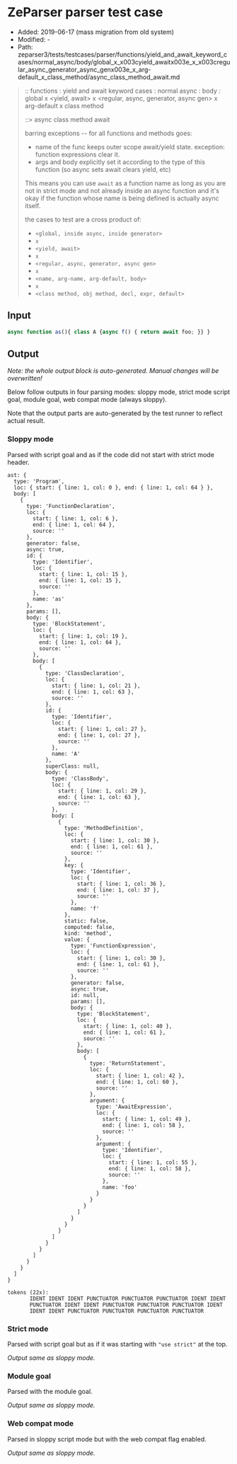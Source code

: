 # ZeParser parser test case

- Added: 2019-06-17 (mass migration from old system)
- Modified: -
- Path: zeparser3/tests/testcases/parser/functions/yield_and_await_keyword_cases/normal_async/body/global_x_x003cyield_awaitx003e_x_x003cregular_async_generator_async_genx003e_x_arg-default_x_class_method/async_class_method_await.md

> :: functions : yield and await keyword cases : normal async : body : global x <yield, await> x <regular, async, generator, async gen> x arg-default x class method
>
> ::> async class method await
>
> barring exceptions -- for all functions and methods goes:
>
> - name of the func keeps outer scope await/yield state. exception: function expressions clear it.
> - args and body explicitly set it according to the type of this function (so async sets await clears yield, etc)
>
> This means you can use `await` as a function name as long as you are not in strict mode and not already inside an async function and it's okay if the function whose name is being defined is actually async itself.
>
> the cases to test are a cross product of:
>
> - `<global, inside async, inside generator>` 
> - `x` 
> - `<yield, await>`
> - `x` 
> - `<regular, async, generator, async gen>`
> - `x` 
> - `<name, arg-name, arg-default, body>`
> - `x`
> - `<class method, obj method, decl, expr, default>`

## Input

`````js
async function as(){ class A {async f() { return await foo; }} }
`````

## Output

_Note: the whole output block is auto-generated. Manual changes will be overwritten!_

Below follow outputs in four parsing modes: sloppy mode, strict mode script goal, module goal, web compat mode (always sloppy).

Note that the output parts are auto-generated by the test runner to reflect actual result.

### Sloppy mode

Parsed with script goal and as if the code did not start with strict mode header.

`````
ast: {
  type: 'Program',
  loc: { start: { line: 1, col: 0 }, end: { line: 1, col: 64 } },
  body: [
    {
      type: 'FunctionDeclaration',
      loc: {
        start: { line: 1, col: 6 },
        end: { line: 1, col: 64 },
        source: ''
      },
      generator: false,
      async: true,
      id: {
        type: 'Identifier',
        loc: {
          start: { line: 1, col: 15 },
          end: { line: 1, col: 15 },
          source: ''
        },
        name: 'as'
      },
      params: [],
      body: {
        type: 'BlockStatement',
        loc: {
          start: { line: 1, col: 19 },
          end: { line: 1, col: 64 },
          source: ''
        },
        body: [
          {
            type: 'ClassDeclaration',
            loc: {
              start: { line: 1, col: 21 },
              end: { line: 1, col: 63 },
              source: ''
            },
            id: {
              type: 'Identifier',
              loc: {
                start: { line: 1, col: 27 },
                end: { line: 1, col: 27 },
                source: ''
              },
              name: 'A'
            },
            superClass: null,
            body: {
              type: 'ClassBody',
              loc: {
                start: { line: 1, col: 29 },
                end: { line: 1, col: 63 },
                source: ''
              },
              body: [
                {
                  type: 'MethodDefinition',
                  loc: {
                    start: { line: 1, col: 30 },
                    end: { line: 1, col: 61 },
                    source: ''
                  },
                  key: {
                    type: 'Identifier',
                    loc: {
                      start: { line: 1, col: 36 },
                      end: { line: 1, col: 37 },
                      source: ''
                    },
                    name: 'f'
                  },
                  static: false,
                  computed: false,
                  kind: 'method',
                  value: {
                    type: 'FunctionExpression',
                    loc: {
                      start: { line: 1, col: 30 },
                      end: { line: 1, col: 61 },
                      source: ''
                    },
                    generator: false,
                    async: true,
                    id: null,
                    params: [],
                    body: {
                      type: 'BlockStatement',
                      loc: {
                        start: { line: 1, col: 40 },
                        end: { line: 1, col: 61 },
                        source: ''
                      },
                      body: [
                        {
                          type: 'ReturnStatement',
                          loc: {
                            start: { line: 1, col: 42 },
                            end: { line: 1, col: 60 },
                            source: ''
                          },
                          argument: {
                            type: 'AwaitExpression',
                            loc: {
                              start: { line: 1, col: 49 },
                              end: { line: 1, col: 58 },
                              source: ''
                            },
                            argument: {
                              type: 'Identifier',
                              loc: {
                                start: { line: 1, col: 55 },
                                end: { line: 1, col: 58 },
                                source: ''
                              },
                              name: 'foo'
                            }
                          }
                        }
                      ]
                    }
                  }
                }
              ]
            }
          }
        ]
      }
    }
  ]
}

tokens (22x):
       IDENT IDENT IDENT PUNCTUATOR PUNCTUATOR PUNCTUATOR IDENT IDENT
       PUNCTUATOR IDENT IDENT PUNCTUATOR PUNCTUATOR PUNCTUATOR IDENT
       IDENT IDENT PUNCTUATOR PUNCTUATOR PUNCTUATOR PUNCTUATOR
`````

### Strict mode

Parsed with script goal but as if it was starting with `"use strict"` at the top.

_Output same as sloppy mode._

### Module goal

Parsed with the module goal.

_Output same as sloppy mode._

### Web compat mode

Parsed in sloppy script mode but with the web compat flag enabled.

_Output same as sloppy mode._
